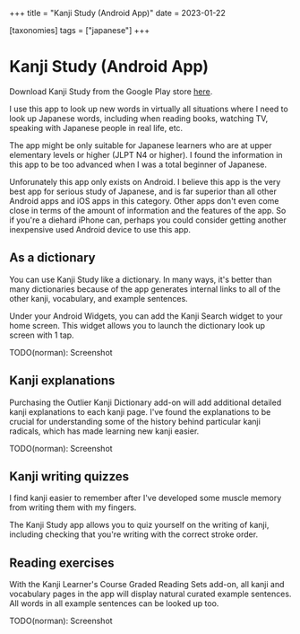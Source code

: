 +++
title = "Kanji Study (Android App)"
date = 2023-01-22

[taxonomies]
tags = ["japanese"]
+++

# Kanji Study (Android App)

Download Kanji Study from the Google Play store [here](https://play.google.com/store/apps/details?id=com.mindtwisted.kanjistudy).

I use this app to look up new words in virtually all situations where I need to look up Japanese words, including when reading books, watching TV, speaking with Japanese people in real life, etc.

The app might be only suitable for Japanese learners who are at upper elementary levels or higher (JLPT N4 or higher). I found the information in this app to be too advanced when I was a total beginner of Japanese.

Unforunately this app only exists on Android. I believe this app is the very best app for serious study of Japanese, and is far superior than all other Android apps and iOS apps in this category. Other apps don't even come close in terms of the amount of information and the features of the app. So if you're a diehard iPhone can, perhaps you could consider getting another inexpensive used Android device to use this app.

## As a dictionary

You can use Kanji Study like a dictionary. In many ways, it's better than many dictionaries because of the app generates internal links to all of the other kanji, vocabulary, and example sentences.

Under your Android Widgets, you can add the Kanji Search widget to your home screen. This widget allows you to launch the dictionary look up screen with 1 tap.

TODO(norman): Screenshot

## Kanji explanations

Purchasing the Outlier Kanji Dictionary add-on will add additional detailed kanji explanations to each kanji page. I've found the explanations to be crucial for understanding some of the history behind particular kanji radicals, which has made learning new kanji easier.

TODO(norman): Screenshot

## Kanji writing quizzes

I find kanji easier to remember after I've developed some muscle memory from writing them with my fingers.

The Kanji Study app allows you to quiz yourself on the writing of kanji, including checking that you're writing with the correct stroke order.

## Reading exercises

With the Kanji Learner's Course Graded Reading Sets add-on, all kanji and vocabulary pages in the app will display natural curated example sentences. All words in all example sentences can be looked up too.

TODO(norman): Screenshot
